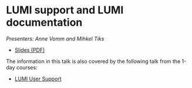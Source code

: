 # LUMI support and LUMI documentation

*Presenters: Anne Vomm and Mihkel Tiks*

-   [Slides (PDF)](https://462000265.lumidata.eu/4day-20230530/files/LUMI-4day-20230530-4_11_LUMI_Support_and_Documentation.pdf)

The information in this talk is also covered by the following talk from the 1-day courses:

-   [LUMI User Support](../1day-20230509/video_09_LUMI_User_Support.md)
